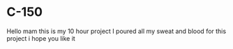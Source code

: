 # C-150
Hello mam this is my 10 hour project I poured all my sweat and blood for this project i hope you like it
